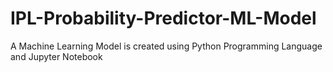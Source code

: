 # IPL-Probability-Predictor-ML-Model
A Machine Learning Model is created using Python Programming Language and Jupyter Notebook 
